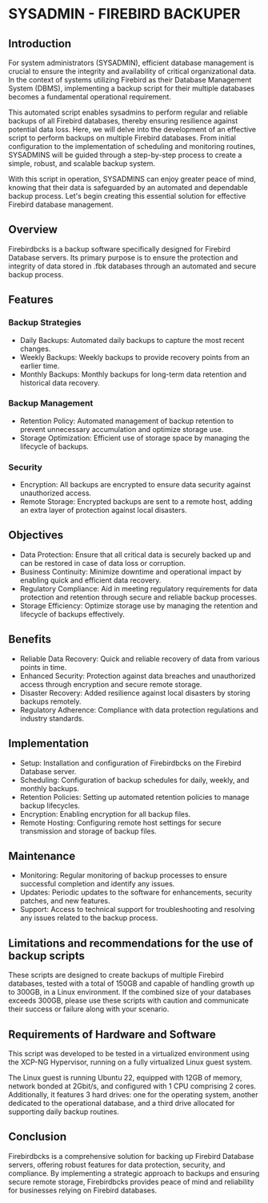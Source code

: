 # SYSADMIN - FIREBIRD BACKUPER

## Introduction

For system administrators (SYSADMIN), efficient database management is crucial to ensure the integrity and availability of critical organizational data. In the context of systems utilizing Firebird as their Database Management System (DBMS), implementing a backup script for their multiple databases becomes a fundamental operational requirement.

This automated script enables sysadmins to perform regular and reliable backups of all Firebird databases, thereby ensuring resilience against potential data loss. Here, we will delve into the development of an effective script to perform backups on multiple Firebird databases. From initial configuration to the implementation of scheduling and monitoring routines, SYSADMINS will be guided through a step-by-step process to create a simple, robust, and scalable backup system.

With this script in operation, SYSADMINS can enjoy greater peace of mind, knowing that their data is safeguarded by an automated and dependable backup process. Let's begin creating this essential solution for effective Firebird database management.

## Overview

Firebirdbcks is a backup software specifically designed for Firebird Database servers. Its primary purpose is to ensure the protection and integrity of data stored in .fbk databases through an automated and secure backup process.

## Features

### Backup Strategies

- Daily Backups: Automated daily backups to capture the most recent changes.
- Weekly Backups: Weekly backups to provide recovery points from an earlier time.
- Monthly Backups: Monthly backups for long-term data retention and historical data recovery.

### Backup Management

- Retention Policy: Automated management of backup retention to prevent unnecessary accumulation and optimize storage use.
- Storage Optimization: Efficient use of storage space by managing the lifecycle of backups.

### Security

- Encryption: All backups are encrypted to ensure data security against unauthorized access.
- Remote Storage: Encrypted backups are sent to a remote host, adding an extra layer of protection against local disasters.

## Objectives

- Data Protection: Ensure that all critical data is securely backed up and can be restored in case of data loss or corruption.
- Business Continuity: Minimize downtime and operational impact by enabling quick and efficient data recovery.
- Regulatory Compliance: Aid in meeting regulatory requirements for data protection and retention through secure and reliable backup processes.
- Storage Efficiency: Optimize storage use by managing the retention and lifecycle of backups effectively.

## Benefits

- Reliable Data Recovery: Quick and reliable recovery of data from various points in time.
- Enhanced Security: Protection against data breaches and unauthorized access through encryption and secure remote storage.
- Disaster Recovery: Added resilience against local disasters by storing backups remotely.
- Regulatory Adherence: Compliance with data protection regulations and industry standards.

## Implementation

- Setup: Installation and configuration of Firebirdbcks on the Firebird Database server.
- Scheduling: Configuration of backup schedules for daily, weekly, and monthly backups.
- Retention Policies: Setting up automated retention policies to manage backup lifecycles.
- Encryption: Enabling encryption for all backup files.
- Remote Hosting: Configuring remote host settings for secure transmission and storage of backup files.

## Maintenance

- Monitoring: Regular monitoring of backup processes to ensure successful completion and identify any issues.
- Updates: Periodic updates to the software for enhancements, security patches, and new features.
- Support: Access to technical support for troubleshooting and resolving any issues related to the backup process.

## Limitations and recommendations for the use of backup scripts

These scripts are designed to create backups of multiple Firebird databases, tested with a total of 150GB and capable of handling growth up to 300GB, in a Linux environment. If the combined size of your databases exceeds 300GB, please use these scripts with caution and communicate their success or failure along with your scenario.

## Requirements of Hardware and Software

This script was developed to be tested in a virtualized environment using the XCP-NG Hypervisor, running on a fully virtualized Linux guest system.

The Linux guest is running Ubuntu 22, equipped with 12GB of memory, network bonded at 2Gbit/s, and configured with 1 CPU comprising 2 cores. Additionally, it features 3 hard drives: one for the operating system, another dedicated to the operational database, and a third drive allocated for supporting daily backup routines.

## Conclusion

Firebirdbcks is a comprehensive solution for backing up Firebird Database servers, offering robust features for data protection, security, and compliance. By implementing a strategic approach to backups and ensuring secure remote storage, Firebirdbcks provides peace of mind and reliability for businesses relying on Firebird databases.
